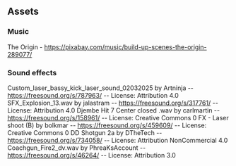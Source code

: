 ## Assets
### Music
The Origin - https://pixabay.com/music/build-up-scenes-the-origin-289077/
### Sound effects
Custom_laser_bassy_kick_laser_sound_02032025 by Artninja -- https://freesound.org/s/787963/ -- License: Attribution 4.0
SFX_Explosion_13.wav by jalastram -- https://freesound.org/s/317761/ -- License: Attribution 4.0
Djembe Hit 7 Center closed .wav by carlmartin -- https://freesound.org/s/158961/ -- License: Creative Commons 0
FX - Laser shoot (B) by bolkmar -- https://freesound.org/s/459609/ -- License: Creative Commons 0
DD Shotgun 2a by DTheTech -- https://freesound.org/s/734058/ -- License: Attribution NonCommercial 4.0
Coachgun_Fire2_dv.wav by PhreaKsAccount -- https://freesound.org/s/46264/ -- License: Attribution 3.0